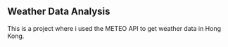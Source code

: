 ## **Weather Data Analysis**

This is a project where i used the METEO API to get weather data in Hong Kong.
